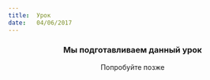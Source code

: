 ```yaml
---
title:  Урок
date:   04/06/2017
---
```


### <center>Мы подготавливаем данный урок</center>
<center>Попробуйте позже</center>